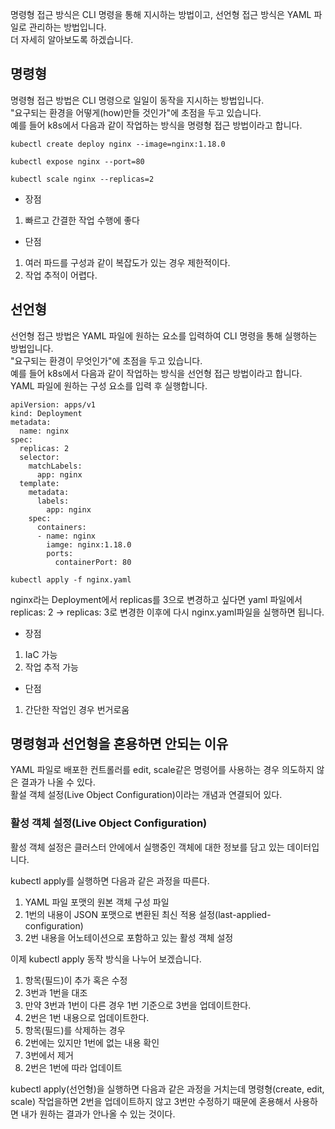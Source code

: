 명령형 접근 방식은 CLI 명령을 통해 지시하는 방법이고, 선언형 접근 방식은 YAML 파일로 관리하는 방법입니다.  
더 자세히 알아보도록 하겠습니다.  

## 명령형
명령형 접근 방법은 CLI 명령으로 일일이 동작을 지시하는 방법입니다.  
"요구되는 환경을 어떻게(how)만들 것인가"에 초점을 두고 있습니다.  
예를 들어 k8s에서 다음과 같이 작업하는 방식을 명령형 접근 방법이라고 합니다.  
```
kubectl create deploy nginx --image=nginx:1.18.0

kubectl expose nginx --port=80

kubectl scale nginx --replicas=2
```
- 장점
1. 빠르고 간결한 작업 수행에 좋다
- 단점
1. 여러 파드를 구성과 같이 복잡도가 있는 경우 제한적이다.
2. 작업 추적이 어렵다.

## 선언형
선언형 접근 방법은 YAML 파일에 원하는 요소를 입력하여 CLI 명령을 통해 실행하는 방법입니다.  
"요구되는 환경이 무엇인가"에 초점을 두고 있습니다.  
예를 들어 k8s에서 다음과 같이 작업하는 방식을 선언형 접근 방법이라고 합니다.  
YAML 파일에 원하는 구성 요소를 입력 후 실행합니다.  
```
apiVersion: apps/v1
kind: Deployment
metadata:
  name: nginx
spec:
  replicas: 2
  selector:
    matchLabels:
      app: nginx
  template:
    metadata:
      labels:
        app: nginx
    spec:
      containers:
      - name: nginx
        iamge: nginx:1.18.0
        ports:
          containerPort: 80
```
```
kubectl apply -f nginx.yaml
```
nginx라는 Deployment에서 replicas를 3으로 변경하고 싶다면 yaml 파일에서 replicas: 2 -> replicas: 3로 변경한 이후에 다시 nginx.yaml파일을 실행하면 됩니다.
- 장점
1. IaC 가능
2. 작업 추적 가능
- 단점
1. 간단한 작업인 경우 번거로움

## 명령형과 선언형을 혼용하면 안되는 이유
YAML 파일로 배포한 컨트롤러를 edit, scale같은 명령어를 사용하는 경우 의도하지 않은 결과가 나올 수 있다.  
활설 객체 설정(Live Object Configuration)이라는 개념과 연결되어 있다.  

### 활성 객체 설정(Live Object Configuration)
활성 객체 설정은 클러스터 안에에서 실행중인 객체에 대한 정보를 담고 있는 데이터입니다.  
  
kubectl apply를 실행하면 다음과 같은 과정을 따른다.  
1. YAML 파일 포맷의 원본 객체 구성 파일
2. 1번의 내용이 JSON 포맷으로 변환된 최신 적용 설정(last-applied-configuration)
3. 2번 내용을 어노테이션으로 포함하고 있는 활성 객체 설정
  
이제 kubectl apply 동작 방식을 나누어 보겠습니다.
1. 항목(필드)이 추가 혹은 수정
  1. 3번과 1번을 대조
  2. 만약 3번과 1번이 다른 경우 1번 기준으로 3번을 업데이트한다.
  3. 2번은 1번 내용으로 업데이트한다.
2. 항목(필드)를 삭제하는 경우
  1. 2번에는 있지만 1번에 없는 내용 확인
  2.  3번에서 제거
  3.  2번은 1번에 따라 업데이트

kubectl apply(선언형)을 실행하면 다음과 같은 과정을 거치는데 명령형(create, edit, scale) 작업을하면 2번을 업데이트하지 않고 3번만 수정하기 때문에 혼용해서 사용하면 내가 원하는 결과가 안나올 수 있는 것이다.  
